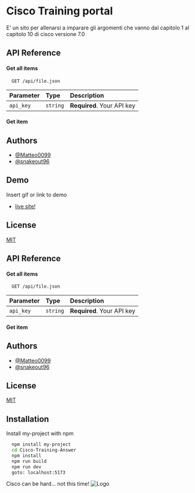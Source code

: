
# Cisco Training portal

E' un sito per allenarsi a imparare gli argomenti che vanno dal capitolo 1 al capitolo 10 di cisco versione 7.0


## API Reference

#### Get all items

```http
  GET /api/file.json
```

| Parameter | Type     | Description                |
| :-------- | :------- | :------------------------- |
| `api_key` | `string` | **Required**. Your API key |

#### Get item


## Authors

- [@Matteo0099](https://www.github.com/Matteo0099)
- [@snakeout96](https://www.github.com/snakeout96)
## Demo

Insert gif or link to demo

- [live site!](https://ciscoanswer.vercel.app)
## License

[MIT](https://choosealicense.com/licenses/mit/)


## API Reference

#### Get all items

```http
  GET /api/file.json
```

| Parameter | Type     | Description                |
| :-------- | :------- | :------------------------- |
| `api_key` | `string` | **Required**. Your API key |

#### Get item


## Authors

- [@Matteo0099](https://www.github.com/Matteo0099)
- [@snakeout96](https://www.github.com/snakeout96)

## License

[MIT](https://choosealicense.com/licenses/mit/)


## Installation

Install my-project with npm

```bash
  npm install my-project
  cd Cisco-Training-Answer
  npm install
  npm run build
  npm run dev
  goto: localhost:5173
```
    
Cisco can be hard... not this time!
![Logo](https://ciscoanswer.vercel.app/CiscoPh.png)

